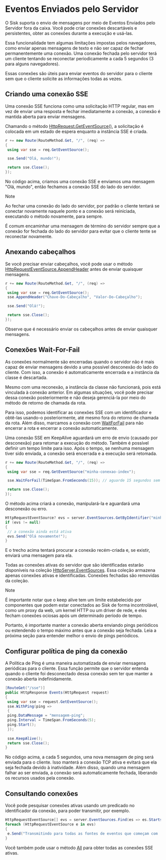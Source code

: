 # Eventos Enviados pelo Servidor

O Sisk suporta o envio de mensagens por meio de Eventos Enviados pelo Servidor fora da caixa. Você pode criar conexões descartáveis e persistentes, obter as conexões durante a execução e usá-las.

Essa funcionalidade tem algumas limitações impostas pelos navegadores, como enviar apenas mensagens de texto e não ser capaz de fechar permanentemente uma conexão. Uma conexão fechada pelo servidor terá um cliente tentando se reconectar periodicamente a cada 5 segundos (3 para alguns navegadores).

Essas conexões são úteis para enviar eventos do servidor para o cliente sem que o cliente solicite as informações todas as vezes.

## Criando uma conexão SSE

Uma conexão SSE funciona como uma solicitação HTTP regular, mas em vez de enviar uma resposta e fechar imediatamente a conexão, a conexão é mantida aberta para enviar mensagens.

Chamando o método [HttpRequest.GetEventSource()](/api/Sisk.Core.Http.HttpRequest.GetEventSource), a solicitação é colocada em um estado de espera enquanto a instância SSE é criada.

```cs
r += new Route(RouteMethod.Get, "/", (req) =>
{
 using var sse = req.GetEventSource();

 sse.Send("Olá, mundo!");

 return sse.Close();
});
```

No código acima, criamos uma conexão SSE e enviamos uma mensagem "Olá, mundo", então fechamos a conexão SSE do lado do servidor.

> [!NOTE]
> Ao fechar uma conexão do lado do servidor, por padrão o cliente tentará se conectar novamente naquele ponto e a conexão será reiniciada, executando o método novamente, para sempre.
>
> É comum encaminhar uma mensagem de término do servidor sempre que a conexão for fechada do lado do servidor para evitar que o cliente tente se reconectar novamente.

## Anexando cabeçalhos

Se você precisar enviar cabeçalhos, você pode usar o método [HttpRequestEventSource.AppendHeader](/api/Sisk.Core.Http.Streams.HttpRequestEventSource.AppendHeader) antes de enviar quaisquer mensagens.

```cs
r += new Route(RouteMethod.Get, "/", (req) =>
{
 using var sse = req.GetEventSource();
 sse.AppendHeader("Chave-Do-Cabeçalho", "Valor-Do-Cabeçalho");

 sse.Send("Olá!");

 return sse.Close();
});
```

Observe que é necessário enviar os cabeçalhos antes de enviar quaisquer mensagens.

## Conexões Wait-For-Fail

As conexões normalmente são encerradas quando o servidor não é mais capaz de enviar mensagens devido a uma possível desconexão do lado do cliente. Com isso, a conexão é automaticamente encerrada e a instância da classe é descartada.

Mesmo com uma reconexão, a instância da classe não funcionará, pois está vinculada à conexão anterior. Em algumas situações, você pode precisar dessa conexão posteriormente e não deseja gerenciá-la por meio do método de retorno de chamada da rota.

Para isso, podemos identificar as conexões SSE com um identificador e obtê-las usando-o posteriormente, até mesmo fora do retorno de chamada da rota. Além disso, marcamos a conexão com [WaitForFail](/api/Sisk.Core.Http.Streams.HttpRequestEventSource.WaitForFail) para não encerrar a rota e encerrar a conexão automaticamente.

Uma conexão SSE em KeepAlive aguardará um erro de envio (causado por desconexão) para retomar a execução do método. Também é possível definir um tempo limite para isso. Após o tempo, se nenhuma mensagem tiver sido enviada, a conexão será encerrada e a execução será retomada.

```cs
r += new Route(RouteMethod.Get, "/", (req) =>
{
 using var sse = req.GetEventSource("minha-conexao-index");

 sse.WaitForFail(TimeSpan.FromSeconds(15)); // aguarde 15 segundos sem nenhuma mensagem antes de encerrar a conexão

 return sse.Close();
});
```

O método acima criará a conexão, manipulará-la e aguardará uma desconexão ou erro.

```cs
HttpRequestEventSource? evs = server.EventSources.GetByIdentifier("minha-conexao-index");
if (evs != null)
{
 // a conexão ainda está ativa
 evs.Send("Olá novamente!");
}
```

E o trecho acima tentará procurar a conexão recém-criada e, se existir, enviará uma mensagem para ela.

Todas as conexões ativas do servidor que são identificadas estarão disponíveis na coleção [HttpServer.EventSources](/api/Sisk.Core.Http.HttpServer.EventSources). Essa coleção armazena apenas conexões ativas e identificadas. Conexões fechadas são removidas da coleção.

> [!NOTE]
> É importante notar que o keep alive tem um limite estabelecido por componentes que podem estar conectados ao Sisk de forma incontrolável, como um proxy da web, um kernel HTTP ou um driver de rede, e eles fecham conexões ociosas após um determinado período de tempo.
>
> Portanto, é importante manter a conexão aberta enviando pings periódicos ou estendendo o tempo máximo antes que a conexão seja fechada. Leia a próxima seção para entender melhor o envio de pings periódicos.

## Configurar política de ping da conexão

A Política de Ping é uma maneira automatizada de enviar mensagens periódicas para o cliente. Essa função permite que o servidor entenda quando o cliente foi desconectado dessa conexão sem ter que manter a conexão aberta indefinidamente.

```cs
[RouteGet("/sse")]
public HttpResponse Events(HttpRequest request)
{
 using var sse = request.GetEventSource();
 sse.WithPing(ping =>
 {
 ping.DataMessage = "mensagem-ping";
 ping.Interval = TimeSpan.FromSeconds(5);
 ping.Start();
 });
    
 sse.KeepAlive();
 return sse.Close();
}
```

No código acima, a cada 5 segundos, uma nova mensagem de ping será enviada para o cliente. Isso manterá a conexão TCP ativa e evitará que ela seja fechada devido à inatividade. Além disso, quando uma mensagem falhar ao ser enviada, a conexão será automaticamente fechada, liberando os recursos usados pela conexão.

## Consultando conexões

Você pode pesquisar conexões ativas usando um predicado no identificador da conexão, para poder transmitir, por exemplo.

```cs
HttpRequestEventSource[] evs = server.EventSources.Find(es => es.StartsWith("minha-conexao-"));
foreach (HttpRequestEventSource e in evs)
{
 e.Send("Transmitindo para todas as fontes de eventos que começam com 'minha-conexao-'");
}
```

Você também pode usar o método [All](/api/Sisk.Core.Http.Streams.HttpEventSourceCollection.All) para obter todas as conexões SSE ativas.